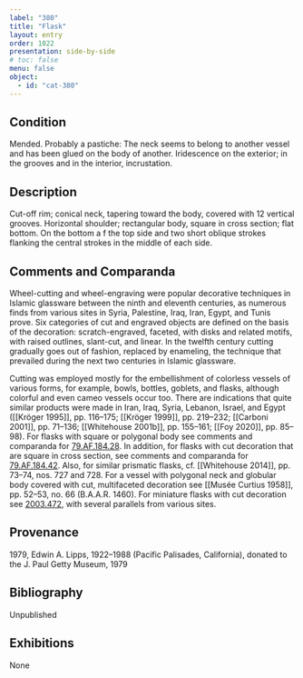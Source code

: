 ```yaml
---
label: "380"
title: "Flask"
layout: entry
order: 1022
presentation: side-by-side
# toc: false
menu: false
object:
  - id: "cat-380"
---
```


## Condition

Mended. Probably a pastiche: The neck seems to belong to another vessel and has been glued on the body of another. Iridescence on the exterior; in the grooves and in the interior, incrustation.

## Description

Cut-off rim; conical neck, tapering toward the body, covered with 12 vertical grooves. Horizontal shoulder; rectangular body, square in cross section; flat bottom. On the bottom a f the top side and two short oblique strokes flanking the central strokes in the middle of each side.

## Comments and Comparanda

Wheel-cutting and wheel-engraving were popular decorative techniques in Islamic glassware between the ninth and eleventh centuries, as numerous finds from various sites in Syria, Palestine, Iraq, Iran, Egypt, and Tunis prove. Six categories of cut and engraved objects are defined on the basis of the decoration: scratch-engraved, faceted, with disks and related motifs, with raised outlines, slant-cut, and linear. In the twelfth century cutting gradually goes out of fashion, replaced by enameling, the technique that prevailed during the next two centuries in Islamic glassware.

Cutting was employed mostly for the embellishment of colorless vessels of various forms, for example, bowls, bottles, goblets, and flasks, although colorful and even cameo vessels occur too. There are indications that quite similar products were made in Iran, Iraq, Syria, Lebanon, Israel, and Egypt ([[Kröger 1995]], pp. 116–175; [[Kröger 1999]], pp. 219–232; [[Carboni 2001]], pp. 71–136; [[Whitehouse 2001b]], pp. 155–161; [[Foy 2020]], pp. 85–98). For flasks with square or polygonal body see comments and comparanda for [79.AF.184.28](#cat). In addition, for flasks with cut decoration that are square in cross section, see comments and comparanda for [79.AF.184.42](#cat). Also, for similar prismatic flasks, cf. [[Whitehouse 2014]], pp. 73–74, nos. 727 and 728. For a vessel with polygonal neck and globular body covered with cut, multifaceted decoration see [[Musée Curtius 1958]], pp. 52–53, no. 66 (B.A.A.R. 1460). For miniature flasks with cut decoration see [2003.472](#cat), with several parallels from various sites.

## Provenance

1979, Edwin A. Lipps, 1922–1988 (Pacific Palisades, California), donated to the J. Paul Getty Museum, 1979

## Bibliography

Unpublished

## Exhibitions

None